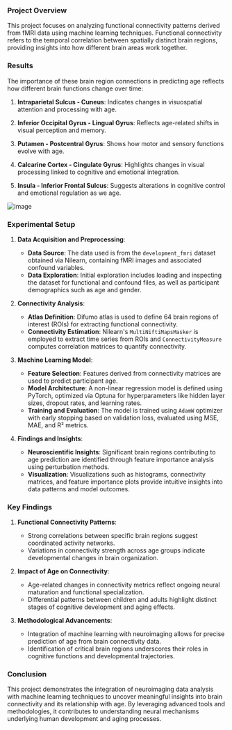 ### Project Overview

This project focuses on analyzing functional connectivity patterns derived from fMRI data using machine learning techniques. Functional connectivity refers to the temporal correlation between spatially distinct brain regions, providing insights into how different brain areas work together.


### Results
The importance of these brain region connections in predicting age reflects how different brain functions change over time:

1. **Intraparietal Sulcus - Cuneus**: Indicates changes in visuospatial attention and processing with age.
  
2. **Inferior Occipital Gyrus - Lingual Gyrus**: Reflects age-related shifts in visual perception and memory.

3. **Putamen - Postcentral Gyrus**: Shows how motor and sensory functions evolve with age.

4. **Calcarine Cortex - Cingulate Gyrus**: Highlights changes in visual processing linked to cognitive and emotional integration.

5. **Insula - Inferior Frontal Sulcus**: Suggests alterations in cognitive control and emotional regulation as we age.

![image](https://github.com/user-attachments/assets/91f089ed-80c7-4676-81b8-5b997ff7af11)


### Experimental Setup

1. **Data Acquisition and Preprocessing**:
   - **Data Source**: The data used is from the `development_fmri` dataset obtained via Nilearn, containing fMRI images and associated confound variables.
   - **Data Exploration**: Initial exploration includes loading and inspecting the dataset for functional and confound files, as well as participant demographics such as age and gender.

2. **Connectivity Analysis**:
   - **Atlas Definition**: Difumo atlas is used to define 64 brain regions of interest (ROIs) for extracting functional connectivity.
   - **Connectivity Estimation**: Nilearn's `MultiNiftiMapsMasker` is employed to extract time series from ROIs and `ConnectivityMeasure` computes correlation matrices to quantify connectivity.

3. **Machine Learning Model**:
   - **Feature Selection**: Features derived from connectivity matrices are used to predict participant age.
   - **Model Architecture**: A non-linear regression model is defined using PyTorch, optimized via Optuna for hyperparameters like hidden layer sizes, dropout rates, and learning rates.
   - **Training and Evaluation**: The model is trained using `AdamW` optimizer with early stopping based on validation loss, evaluated using MSE, MAE, and R² metrics.

4. **Findings and Insights**:
   - **Neuroscientific Insights**: Significant brain regions contributing to age prediction are identified through feature importance analysis using perturbation methods.
   - **Visualization**: Visualizations such as histograms, connectivity matrices, and feature importance plots provide intuitive insights into data patterns and model outcomes.

### Key Findings

1. **Functional Connectivity Patterns**:
   - Strong correlations between specific brain regions suggest coordinated activity networks.
   - Variations in connectivity strength across age groups indicate developmental changes in brain organization.

2. **Impact of Age on Connectivity**:
   - Age-related changes in connectivity metrics reflect ongoing neural maturation and functional specialization.
   - Differential patterns between children and adults highlight distinct stages of cognitive development and aging effects.

3. **Methodological Advancements**:
   - Integration of machine learning with neuroimaging allows for precise prediction of age from brain connectivity data.
   - Identification of critical brain regions underscores their roles in cognitive functions and developmental trajectories.

### Conclusion

This project demonstrates the integration of neuroimaging data analysis with machine learning techniques to uncover meaningful insights into brain connectivity and its relationship with age. By leveraging advanced tools and methodologies, it contributes to understanding neural mechanisms underlying human development and aging processes.

